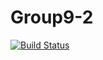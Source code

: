 # Group9-2
[![Build Status](https://travis-ci.org/cs361-W16/Group6-2.svg?branch=master)](https://travis-ci.org/cs361-W16/Group6-2)

